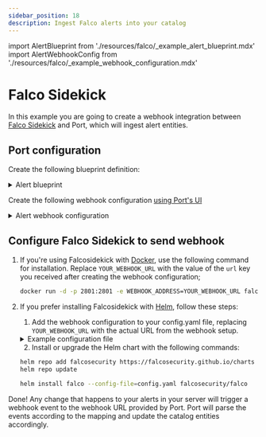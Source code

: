 ```yaml
---
sidebar_position: 18
description: Ingest Falco alerts into your catalog
---
```


import AlertBlueprint from './resources/falco/\_example_alert_blueprint.mdx'
import AlertWebhookConfig from './resources/falco/\_example_webhook_configuration.mdx'

# Falco Sidekick

In this example you are going to create a webhook integration between [Falco Sidekick](https://github.com/falcosecurity/falcosidekick) and Port, which will ingest alert entities.

## Port configuration

Create the following blueprint definition:

<details>
<summary>Alert blueprint</summary>

<AlertBlueprint/>

</details>

Create the following webhook configuration [using Port's UI](/build-your-software-catalog/custom-integration/webhook/?operation=ui#configuring-webhook-endpoints)

<details>

<summary>Alert webhook configuration</summary>

1. **Basic details** tab - fill the following details:
   1. Title : `Falco Alert Mapper`;
   2. Identifier : `falco_alert_mapper`;
   3. Description : `A webhook configuration to map Falco sidekicks alerts to Port`;
   4. Icon : `Alert`;
2. **Integration configuration** tab - fill the following JQ mapping:

   <AlertWebhookConfig/>

3. Click **Save** at the bottom of the page.

</details>

## Configure Falco Sidekick to send webhook

1. If you're using Falcosidekick with [Docker](https://github.com/falcosecurity/falcosidekick#with-docker), use the following command for installation. Replace `YOUR_WEBHOOK_URL` with the value of the `url` key you received after creating the webhook configuration;

   ```bash showLineNumbers
   docker run -d -p 2801:2801 -e WEBHOOK_ADDRESS=YOUR_WEBHOOK_URL falcosecurity/falcosidekick
   ```

2. If you prefer installing Falcosidekick with [Helm](https://github.com/falcosecurity/falcosidekick#with-helm), follow these steps:

   1. Add the webhook configuration to your config.yaml file, replacing `YOUR_WEBHOOK_URL` with the actual URL from the webhook setup.

   <details>
   <summary>Example configuration file</summary>

   ```yaml showLineNumbers
   webhook:
     address: YOUR_WEBHOOK_URL
   ```

   </details>

   2. Install or upgrade the Helm chart with the following commands:

   ```bash showLineNumbers
   helm repo add falcosecurity https://falcosecurity.github.io/charts
   helm repo update

   helm install falco --config-file=config.yaml falcosecurity/falco
   ```

Done! Any change that happens to your alerts in your server will trigger a webhook event to the webhook URL provided by Port. Port will parse the events according to the mapping and update the catalog entities accordingly.
